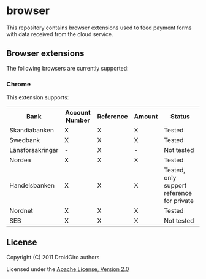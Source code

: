 # browser

This repository contains browser extensions used to feed payment forms with data received from the cloud service.

## Browser extensions

The following browsers are currently supported:

### Chrome
This extension supports:

<table>
    <tr>
        <th>Bank</th>
        <th>Account Number</th>
        <th>Reference</th>
        <th>Amount</th>
        <th>Status</th>
    </tr>
    <tr>
        <td>Skandiabanken</td>
        <td>X</td>
        <td>X</td>
        <td>X</td>
        <td>Tested</td>
    </tr>
    <tr>
        <td>Swedbank</td>
        <td>X</td>
        <td>X</td>
        <td>X</td>
        <td>Tested</td>
    </tr>
    <tr>
        <td>Länsforsakringar</td>
        <td>-</td>
        <td>X</td>
        <td>-</td>
        <td>Not tested</td>
    </tr>
    <tr>
        <td>Nordea</td>
        <td>X</td>
        <td>X</td>
        <td>X</td>
        <td>Tested</td>
    </tr>
    <tr>
        <td>Handelsbanken</td>
        <td>X</td>
        <td>X</td>
        <td>X</td>
        <td>Tested, only support reference for private</td>
    </tr>
    <tr>
        <td>Nordnet</td>
        <td>X</td>
        <td>X</td>
        <td>X</td>
        <td>Tested</td>
    </tr>
    <tr>
        <td>SEB</td>
        <td>X</td>
        <td>X</td>
        <td>X</td>
        <td>Not tested</td>
    </tr>
</table>

## License
Copyright (C) 2011 DroidGiro authors

Licensed under the [Apache License, Version 2.0](http://www.apache.org/licenses/LICENSE-2.0.html)
